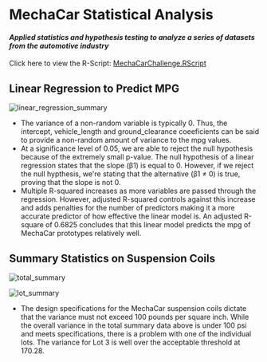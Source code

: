 # MechaCar Statistical Analysis
#### *Applied statistics and hypothesis testing to analyze a series of datasets from the automotive industry* 
Click here to view the R-Script: [MechaCarChallenge.RScript](https://github.com/gforce2332/MechaCar_Statistical_Analysis/blob/main/MechaCarChallenge.R)

## Linear Regression to Predict MPG
![linear_regression_summary](https://user-images.githubusercontent.com/98711219/176985962-5a26dc4c-6a4b-4469-b908-4e1a7f1370c0.png)


* The variance of a non-random variable is typically 0. Thus, the intercept, vehicle_length and ground_clearance coeeficients can be said to provide a non-random amount of variance to the mpg values. 
* At a significance level of 0.05, we are able to reject the null hypothesis because of the extremely small p-value. The null hypothesis of a linear regression states that the slope (β1) is equal to 0. However, if we reject the null hypthesis, we're stating that the alternative (β1 ≠ 0) is true, proving that the slope is not 0.
* Multiple R-squared increases as more variables are passed through the regression. However, adjusted R-squared controls against this increase and adds penalties for the number of predictors making it a more accurate predictor of how effective the linear model is. An adjusted R-square of 0.6825 concludes that this linear model predicts the mpg of MechaCar prototypes relatively well.


## Summary Statistics on Suspension Coils
![total_summary](https://user-images.githubusercontent.com/98711219/176987205-05c4c7ed-39e5-4ea6-afb8-31e530da923a.png)

![lot_summary](https://user-images.githubusercontent.com/98711219/176987206-b5394139-ac9c-4a07-b47e-01a65d1c1a14.png)

* The design specifications for the MechaCar suspension coils dictate that the variance must not exceed 100 pounds per square inch. While the overall variance in the total summary data above is under 100 psi and meets specifications, there is a problem with one of the individual lots. The variance for Lot 3 is well over the acceptable threshold at 170.28.
